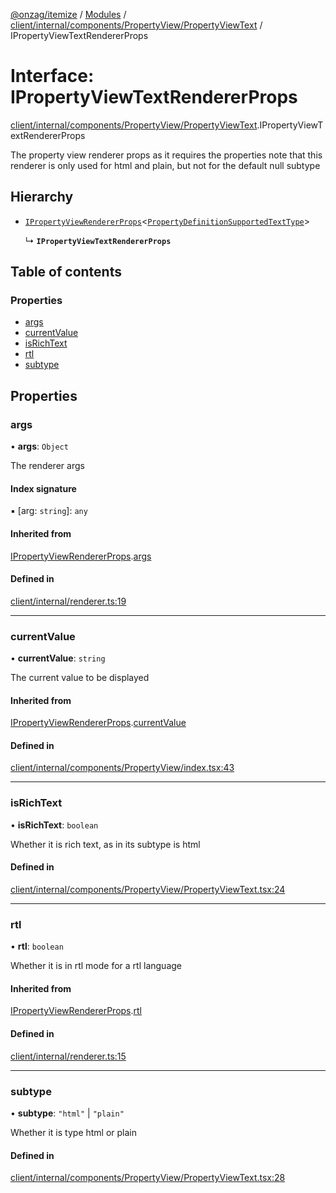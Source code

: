 [@onzag/itemize](../README.md) / [Modules](../modules.md) / [client/internal/components/PropertyView/PropertyViewText](../modules/client_internal_components_PropertyView_PropertyViewText.md) / IPropertyViewTextRendererProps

# Interface: IPropertyViewTextRendererProps

[client/internal/components/PropertyView/PropertyViewText](../modules/client_internal_components_PropertyView_PropertyViewText.md).IPropertyViewTextRendererProps

The property view renderer props as it requires the properties
note that this renderer is only used for html and plain, but not for the default
null subtype

## Hierarchy

- [`IPropertyViewRendererProps`](client_internal_components_PropertyView.IPropertyViewRendererProps.md)<[`PropertyDefinitionSupportedTextType`](../modules/base_Root_Module_ItemDefinition_PropertyDefinition_types_text.md#propertydefinitionsupportedtexttype)\>

  ↳ **`IPropertyViewTextRendererProps`**

## Table of contents

### Properties

- [args](client_internal_components_PropertyView_PropertyViewText.IPropertyViewTextRendererProps.md#args)
- [currentValue](client_internal_components_PropertyView_PropertyViewText.IPropertyViewTextRendererProps.md#currentvalue)
- [isRichText](client_internal_components_PropertyView_PropertyViewText.IPropertyViewTextRendererProps.md#isrichtext)
- [rtl](client_internal_components_PropertyView_PropertyViewText.IPropertyViewTextRendererProps.md#rtl)
- [subtype](client_internal_components_PropertyView_PropertyViewText.IPropertyViewTextRendererProps.md#subtype)

## Properties

### args

• **args**: `Object`

The renderer args

#### Index signature

▪ [arg: `string`]: `any`

#### Inherited from

[IPropertyViewRendererProps](client_internal_components_PropertyView.IPropertyViewRendererProps.md).[args](client_internal_components_PropertyView.IPropertyViewRendererProps.md#args)

#### Defined in

[client/internal/renderer.ts:19](https://github.com/onzag/itemize/blob/f2f29986/client/internal/renderer.ts#L19)

___

### currentValue

• **currentValue**: `string`

The current value to be displayed

#### Inherited from

[IPropertyViewRendererProps](client_internal_components_PropertyView.IPropertyViewRendererProps.md).[currentValue](client_internal_components_PropertyView.IPropertyViewRendererProps.md#currentvalue)

#### Defined in

[client/internal/components/PropertyView/index.tsx:43](https://github.com/onzag/itemize/blob/f2f29986/client/internal/components/PropertyView/index.tsx#L43)

___

### isRichText

• **isRichText**: `boolean`

Whether it is rich text, as in its subtype is html

#### Defined in

[client/internal/components/PropertyView/PropertyViewText.tsx:24](https://github.com/onzag/itemize/blob/f2f29986/client/internal/components/PropertyView/PropertyViewText.tsx#L24)

___

### rtl

• **rtl**: `boolean`

Whether it is in rtl mode for a rtl language

#### Inherited from

[IPropertyViewRendererProps](client_internal_components_PropertyView.IPropertyViewRendererProps.md).[rtl](client_internal_components_PropertyView.IPropertyViewRendererProps.md#rtl)

#### Defined in

[client/internal/renderer.ts:15](https://github.com/onzag/itemize/blob/f2f29986/client/internal/renderer.ts#L15)

___

### subtype

• **subtype**: ``"html"`` \| ``"plain"``

Whether it is type html or plain

#### Defined in

[client/internal/components/PropertyView/PropertyViewText.tsx:28](https://github.com/onzag/itemize/blob/f2f29986/client/internal/components/PropertyView/PropertyViewText.tsx#L28)

